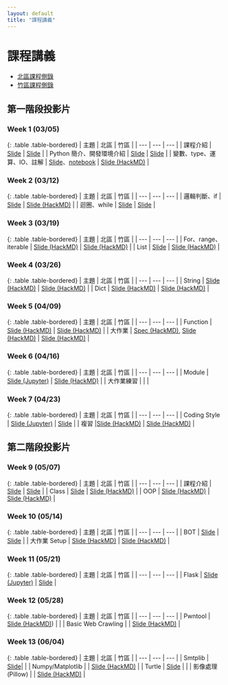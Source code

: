 ```yaml
---
layout: default
title: "課程講義"
---
```

# 課程講義

- [北區課程側錄](https://youtube.com/playlist?list=PLp5kjMAmhp-8w1ED-rxEdGx61Qx4IGa-B)
- [竹區課程側錄](https://youtube.com/playlist?list=PLp5kjMAmhp-8bK5jQ4-X1ExA6TwVFVvmA)

## 第一階段投影片

### Week 1 (03/05)

{: .table .table-bordered}
| 主題 | 北區 | 竹區 |
| --- | --- | --- |
| 課程介紹 | [Slide](https://drive.google.com/file/d/1wX1OJzfqasns7QFGsrJnF-6WabVKsN2c/view) | [Slide](https://drive.google.com/file/d/1khUg267OyB5Ab4ecuTVkIFNgPxfy80HG/view) |
| Python 簡介、開發環境介紹 | [Slide](https://www.canva.com/design/DAFbBghO2xA/CguKgzzWdnDtzWN12N7ZKA/view) | [Slide](https://drive.google.com/file/d/1XMGph2Erzg_-YDv-Gsr7bsePLCIdhEpd/view) |
| 變數、type、運算、IO、註解 | [Slide](https://drive.google.com/file/d/1op99RyWB4z86FE7ckF4SIcAz9RxWTB6Y/view)、[notebook](https://drive.google.com/file/d/1JTOhLGQnrI_wuI_E_NT594HOng5HLBVy/view) | [Slide (HackMD)](https://hackmd.io/@Z_ZMXd6ISlObZMLPsr_6WA/r1wohqe1n) |

### Week 2 (03/12)

{: .table .table-bordered}
| 主題 | 北區 | 竹區 |
| --- | --- | --- |
| 邏輯判斷、if | [Slide](https://drive.google.com/file/d/16WbwlUrkOamNljgbAbQdAg8Mdo62_rB-/view) | [Slide (HackMD)](https://hackmd.io/@Ren-Hao-Deng/python-if) |
| 迴圈、while | [Slide](https://drive.google.com/file/d/1Y5sgGAt_BkFoqcLh9kbRV8UwEPQeOiqG/view) | [Slide](https://drive.google.com/file/d/1HnWjJBhinJOu1Yye0huOPJZxNzzfTX4P/view) |

### Week 3 (03/19)

{: .table .table-bordered}
| 主題 | 北區 | 竹區 |
| --- | --- | --- |
| For、range、iterable | [Slide (HackMD)](https://hackmd.io/@howardhsuuu/B1R0LFnCs) | [Slide (HackMD)](https://hackmd.io/@nWxhMfNES0-4UHCSWXJMcg/BkPTOplx2) |
| List | [Slide](https://hackmd.io/@s3131212/BkQhTko13) | [Slide (HackMD)](https://hackmd.io/@nWxhMfNES0-4UHCSWXJMcg/Sy9jKReg3) |


### Week 4 (03/26)

{: .table .table-bordered}
| 主題 | 北區 | 竹區 |
| --- | --- | --- |
| String | [Slide (HackMD)](https://hackmd.io/@s3131212/rkZYT74lh) | [Slide (HackMD)](https://hackmd.io/@Sean64/py-string) |
| Dict | [Slide (HackMD)](https://hackmd.io/@YuKai0928/Bk-Tf2ops) | [Slide (HackMD)](https://hackmd.io/@Fireball0424/BJGaYjpyh/) |

### Week 5 (04/09)

{: .table .table-bordered}
| 主題 | 北區 | 竹區 |
| --- | --- | --- |
| Function | [Slide (HackMD)](https://hackmd.io/@Ev0n9YKlTzCKhedHrgZ2zw/rJvWOZn-3) | [Slide (HackMD)](https://hackmd.io/@nWxhMfNES0-4UHCSWXJMcg/ByZlAM3bh) |
| 大作業 | [Spec (HackMD)](https://hackmd.io/@VLvbo_-_QjqwJnUcuKdxSQ/rJu6Gctxn), [Slide (HackMD)](https://hackmd.io/@VLvbo_-_QjqwJnUcuKdxSQ/BkUS8Dpxn) | [Slide (HackMD)](https://hackmd.io/@SiriusKoan/HJVPMrFW3) |

### Week 6 (04/16)

{: .table .table-bordered}
| 主題 | 北區 | 竹區 |
| --- | --- | --- |
| Module | [Slide (Jupyter)](https://namwoam.github.io/sprout-material/py2023-taipei-module/slide.slides.html#/) | [Slide (HackMD)](https://hackmd.io/@Ren-Hao-Deng/python-module) |
| 大作業練習 | | |

### Week 7 (04/23)

{: .table .table-bordered}
| 主題 | 北區 | 竹區 |
| --- | --- | --- |
| Coding Style | [Slide (Jupyter)](https://namwoam.github.io/sprout-material/py2023-taipei-coding_style/slide.slides.html#/) | [Slide](https://drive.google.com/file/d/1BDTrtnl0KN22IxdY0awTctIBwbVfyzSk/view) |
| 複習 |[Slide (HackMD)](https://hackmd.io/@YuKai0928/BJ3kX5nai#/) | [Slide (HackMD)](https://hackmd.io/@SiriusKoan/Hkpamr9M3#/) |

## 第二階段投影片

### Week 9 (05/07)

{: .table .table-bordered}
| 主題 | 北區 | 竹區 |
| --- | --- | --- |
| 課程介紹 | [Slide](https://drive.google.com/file/d/12lCU49099lbGFXYWynd1N5HXpZPe5Ezu/view?usp=sharing) | [Slide](https://drive.google.com/file/d/1OOSGxr7uWa_I-08rMULLgkKpqsGZFDGH/view?usp=sharing) |
| Class | [Slide](https://drive.google.com/file/d/1KtEm0pjFHWIrcYVGri5d6y2WmyJUb86A/view?usp=share_link) | [Slide (HackMD)](https://hackmd.io/@Sean64/py-class) |
| OOP | [Slide (HackMD)](https://hackmd.io/@VLvbo_-_QjqwJnUcuKdxSQ/Bk1r8yomh#/) | [Slide (HackMD)](https://hackmd.io/@nWxhMfNES0-4UHCSWXJMcg/rJHn7KME2#/) |

### Week 10 (05/14)

{: .table .table-bordered}
| 主題 | 北區 | 竹區 |
| --- | --- | --- |
| BOT | [Slide](https://drive.google.com/file/d/1ygqbexHVrgsA9sDZVAYld5u3jKFH_ewv/view?usp=share_link) | [Slide](https://hackmd.io/@SiriusKoan/B1-bSVP4n#/) |
| 大作業 Setup | [Slide (HackMD)](https://hackmd.io/@Fireball0424/HkED_0UXn#/) | [Slide (HackMD)](https://hackmd.io/@Fireball0424/HkED_0UXn#/) |

### Week 11 (05/21)

{: .table .table-bordered}
| 主題 | 北區 | 竹區 |
| --- | --- | --- |
| Flask | [Slide (Jupyter)](https://namwoam.github.io/sprout-material/py2023-taipei-flask/slide.slides.html#/) | [Slide](https://drive.google.com/file/d/13EgMg3h1SfO73gphj2NQLyghgarB2ERi/view?usp=share_link) |

### Week 12 (05/28)

{: .table .table-bordered}
| 主題 | 北區 | 竹區 |
| --- | --- | --- |
| Pwntool | [Slide (HackMD)](https://hackmd.io/@YuKai0928/rkKzhw4b2)) | |
| Basic Web Crawling | | [Slide (HackMD)](https://hackmd.io/@Z_ZMXd6ISlObZMLPsr_6WA/Hy4yoWl8h#/) |

### Week 13 (06/04)

{: .table .table-bordered}
| 主題 | 北區 | 竹區 |
| --- | --- | --- |
| Smtplib | [Slide](https://drive.google.com/file/d/1-T-RhrjK3zTI9Nlt6Nbf4rTl9wHRMK2p/view?usp=sharing)| |
| Numpy/Matplotlib | | [Slide (HackMD)](https://hackmd.io/@Ren-Hao-Deng/python-np-plt) |
| Turtle | [Slide](https://drive.google.com/file/d/1901oSWmYLZxTpcc-JINbLVkpJOzeGaXz/view?usp=sharing) | |
| 影像處理 (Pillow) | | [Slide (HackMD)](https://hackmd.io/@Fireball0424/SJ9H1KgUh) |
